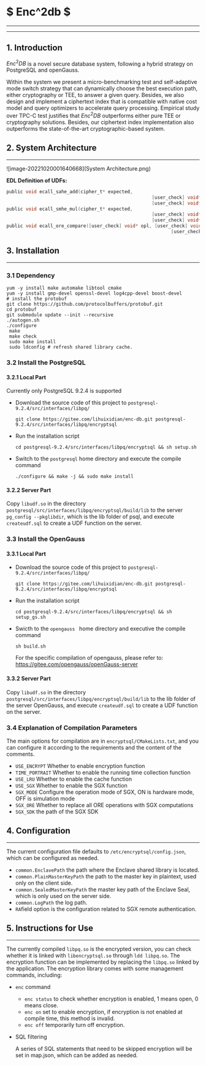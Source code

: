 # $ Enc^2db $

-----

-----

## 1. Introduction

$Enc^2DB$ is a novel secure database system, following a hybrid strategy on PostgreSQL and openGauss. 

Within the system we present a micro-benchmarking test and self-adaptive mode switch strategy that can dynamically choose the best execution path, either cryptography or TEE, to answer a given query. Besides, we also design and implement a ciphertext index that is compatible with native cost model and query optimizers to accelerate query processing. Empirical study over TPC-C test justifies that $Enc^2DB$ outperforms either pure TEE or cryptography solutions. Besides, our ciphertext index implementation also outperforms the state-of-the-art cryptographic-based system.

## 2. System Architecture 

-----

![image-20221020001640668](System Architecture.png)

**EDL Definition of UDFs:**

```C
public void ecall_sahe_add(cipher_t* expected,
													 [user_check] void* opl, [user_check] void* opr,
													 [user_check] void* ret, size_t outlen);
public void ecall_smhe_mul(cipher_t* expected,
													 [user_check] void* opl, [user_check] void* opr,
													 [user_check] void* ret, size_t outlen);
public void ecall_ore_compare([user_check] void* opl, [user_check] void* opr,
															[user_check] int* ret);
```



## 3. Installation

-------

### 3.1 Dependency

```shell
yum -y install make automake libtool cmake
yum -y install gmp-devel openssl-devel log4cpp-devel boost-devel
# install the protobuf
git clone https://github.com/protocolbuffers/protobuf.git
cd protobuf
git submodule update --init --recursive
./autogen.sh
./configure
 make
 make check
 sudo make install
 sudo ldconfig # refresh shared library cache.
```

### 3.2 Install the PostgreSQL

#### 3.2.1 Local Part

Currently only PostgreSQL 9.2.4 is supported

+ Download the source code of this project to `postgresql-9.2.4/src/interfaces/libpq/`

  ```shell
  git clone https://gitee.com/lihuixidian/enc-db.git postgresql-9.2.4/src/interfaces/libpq/encryptsql
  ```

+ Run the installation script

  ```shell
  cd postgresql-9.2.4/src/interfaces/libpq/encryptsql && sh setup.sh
  ```

+ Switch to the ```postgresql``` home directory and execute the compile command

  ```shell
  ./configure && make -j && sudo make install
  ```

#### 3.2.2 Server Part

Copy `libudf.so` in the directory `postgresql/src/interfaces/libpq/encryptsql/build/lib` to the server `pg_config --pkglibdir`, which is the lib folder of psql, and execute `createudf.sql` to create a UDF function on the server.

### 3.3 Install the OpenGauss

#### 3.3.1 Local Part

+ Download the source code of this project to `postgresql-9.2.4/src/interfaces/libpq/`

  ```shell
  git clone https://gitee.com/lihuixidian/enc-db.git postgresql-9.2.4/src/interfaces/libpq/encryptsql
  ```

+ Run the installation script

  ```shell
  cd postgresql-9.2.4/src/interfaces/libpq/encryptsql && sh setup_gs.sh
  ```

+ Swicth to the `opengauss ` home directory and executive the compile command

  ```shell
  sh build.sh
  ```

  For the specific compilation of opengauss, please refer to: <https://gitee.com/opengauss/openGauss-server>

#### 3.3.2 Server Part

Copy `libudf.so` in the directory `postgresql/src/interfaces/libpq/encryptsql/build/lib` to the lib folder of the server OpenGauss, and execute `createudf.sql` to create a UDF function on the server.

### 3.4 Explanation of Compilation Parameters

The main options for compilation are in `encryptsql/CMakeLists.txt`, and you can configure it according to the requirements and the content of the comments.

+ `USE_ENCRYPT` Whether to enable encryption function
+ `TIME_PORTRAIT` Whether to enable the running time collection function
+ `USE_LRU` Whether to enable the cache function
+ `USE_SGX` Whether to enable the SGX function
+ `SGX_MODE` Configure the operation mode of SGX, ON is hardware mode, OFF is simulation mode
+ `SGX_ORE` Whether to replace all ORE operations with SGX computations
+ `SGX_SDK` the path of the SGX SDK

## 4. Configuration

----------

The current configuration file defaults to `/etc/encryptsql/config.json`, which can be configured as needed.

+ `common.EnclavePath` the path where the Enclave shared library is located.
+ `common.PlainMasterKeyPath` the path to the master key in plaintext, used only on the client side.
+ `common.SealedMasterKeyPath` the master key path of the Enclave Seal, which is only used on the server side.
+ `common.LogPath` the log path. 
+ `RA`field option is the configuration related to SGX remote authentication.

## 5. Instructions for Use

-------

The currently compiled `libpq.so` is the encrypted version, you can check whether it is linked with `libencryptsql.so` through `ldd libpq.so`. The encryption function can be implemented by replacing the `libpq.so` linked by the application.
The encryption library comes with some management commands, including:

+ `enc` command

  + `enc status` to check whether encryption is enabled, 1 means open, 0 means close.
  + `enc on` set to enable encryption, if encryption is not enabled at compile time, this method is invalid.
  + `enc off` temporarily turn off encryption.

+ SQL filtering

  A series of SQL statements that need to be skipped encryption will be set in map.json, which can be added as needed.
